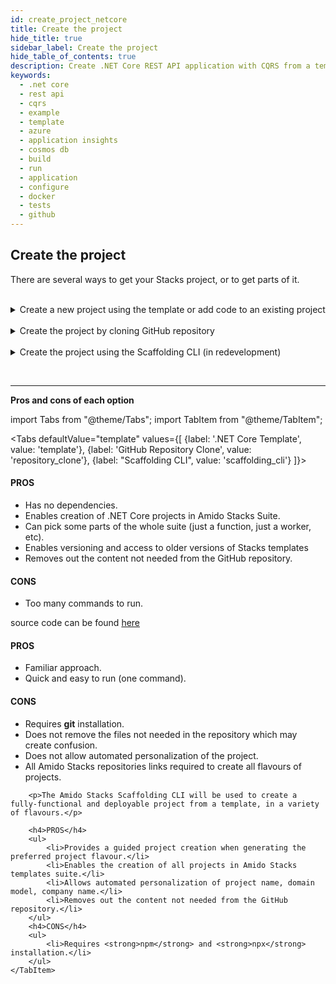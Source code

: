 ```yaml
---
id: create_project_netcore
title: Create the project
hide_title: true
sidebar_label: Create the project
hide_table_of_contents: true
description: Create .NET Core REST API application with CQRS from a template
keywords:
  - .net core
  - rest api
  - cqrs
  - example
  - template
  - azure
  - application insights
  - cosmos db
  - build
  - run
  - application
  - configure
  - docker
  - tests
  - github
---
```


## Create the project

There are several ways to get your Stacks project, or to get parts of it.

<br />


<details>
<summary>Create a new project using the template or add code to an existing project</summary>

<div>

1. Install the package

    Access Amido.Stacks.CQRS.Events.Template package page in Nuget [here](https://www.nuget.org/packages/Amido.Stacks.CQRS.Events.Templates/)
    Copy and execute the command displayed in the page (if you want to get the latest version).
    For example

    ```bash title="Run the command to install the package"
    dotnet new --install Amido.Stacks.CQRS.Events.Templates::0.0.92
    ```

<h2>Once installed, you obtain 5 templates that can be used</h2><br/>

2. <h3>stacks-app-cqrs-events</h3>

    <p>The full template containing API, functions, background worker and build infrastructure</p>

    Navigate to the folder where you wish to create a new project on.

    ```bash title="Run the command to create the project"
    dotnet new stacks-app-cqrs-events -n Company.Project -d YourDomain
    ```

    The above command will create a folder and a repository called `Company.Project`.

3.  <h3>stacks-api-cqrs-events</h3>

    <p>A template for the api project. If you need a CQRS WebAPI that can publish messages to ServiceBus, this is the template to use.</p>

    Navigate to the folder where you wish to create a new project on.

    ```bash title="Run the command to create the project"
    dotnet new stacks-api-cqrs-events -n Company.Project -d YourDomain
    ```

    The above command will create a folder and a repository called `Company.Project`.    
    
4.  <h3>stacks-function-cosmosdb-worker</h3>

    <p>A template for a Azure Function containing a CosmosDb change feed trigger. Upon a CosmosDb event, the worker reads it and publishes a message to Service Bus.</p>

    Navigate to the folder where you wish to create a new project on.

    ```bash title="Run the command to create the function"
    dotnet new stacks-function-cosmosdb-worker -n Company.Project
    ```

5.  <h3>stacks-function-asb-listener</h3>

    <p>A template containing an Azure Function project with a single function that has a Service Bus subscription trigger. The function receives the message and deserializes it.</p>

    Navigate to the folder where you wish to create a new project on.

    ```bash title="Run the command to create the function"
    dotnet new stacks-function-asb-listener -n Company.Project
    ```

6.  <h3>stacks-app-asb-worker</h3>

    <p>A template contains a background worker application that reads and handles messages from a ServiceBus subscription.</p>

    Navigate to the folder where you wish to create a new project on.

    ```bash title="Run the command to create the function"
    dotnet new stacks-app-asb-worker -n Company.Project
    ```

:::note Template parameter details

* **-n**, **--name**
    * Sets the project name
    * Omitting it will result in the project name being the same as the folder where the command has been ran from
* **-d**, **--domain**
    * Sets the name of the aggregate root object. It is also the name of the collection within CosmosDB instance.
* **-o**
    * Sets the path to where the project is added
    * Omitting the parameter will result in the creation of a new folder
:::

</div>
</details>

<br />

<details>
<summary>Create the project by cloning GitHub repository</summary>
<div>

Clone the .NET project to your local machine from here: [stacks-dotnet-cqrs-events repository](https://github.com/amido/stacks-dotnet-cqrs-events)

```bash title="Run git clone repository command"
git clone git@github.com:amido/stacks-dotnet-cqrs-events.git
```

</div>
</details>

<br/>

<details>
<summary>Create the project using the Scaffolding CLI (in redevelopment)</summary>

<div>

The scaffolding CLI is being redeveloped to offer you more guided choices of Amido Stacks project flavour. 
Based on the answers, the ready-to-build project template will be produced.

</div>
</details>

<br/><hr/>

<p><b>Pros and cons of each option</b></p>

import Tabs from "@theme/Tabs";
import TabItem from "@theme/TabItem";

<Tabs
    defaultValue="template"
    values={[
        {label: '.NET Core Template', value: 'template'},
        {label: 'GitHub Repository Clone', value: 'repository_clone'},
        {label: "Scaffolding  CLI", value: 'scaffolding_cli'}
    ]}>
    <TabItem value="template">
        <h4>PROS</h4>
        <ul>
            <li>Has no dependencies.</li>
            <li>Enables creation of .NET Core projects in Amido Stacks Suite.</li>
            <li>Can pick some parts of the whole suite (just a function, just a worker, etc).</li>
            <li>Enables versioning and access to older versions of Stacks templates</li>
            <li>Removes out the content not needed from the GitHub repository.</li>
        </ul>
        <h4>CONS</h4>
        <ul>
            <li>Too many commands to run.</li>
        </ul>
    </TabItem>
    <TabItem value="repository_clone">
    <p>source code can be found [here](https://github.com/amido/stacks-dotnet-cqrs)</p>
        <h4>PROS</h4>
        <ul>
            <li>Familiar approach.</li>
            <li>Quick and easy to run (one command).</li>
        </ul>
        <h4>CONS</h4>
        <ul>
            <li>Requires <strong>git</strong> installation.</li>
            <li>Does not remove the files not needed in the repository which may create confusion.</li>
            <li>Does not allow automated personalization of the project.</li>
            <li>All Amido Stacks repositories links required to create all flavours of projects.</li>
        </ul>
    </TabItem>
    <TabItem value="scaffolding_cli">
        
        <p>The Amido Stacks Scaffolding CLI will be used to create a fully-functional and deployable project from a template, in a variety of flavours.</p>
        
        <h4>PROS</h4>
        <ul>
            <li>Provides a guided project creation when generating the preferred project flavour.</li>
            <li>Enables the creation of all projects in Amido Stacks templates suite.</li>
            <li>Allows automated personalization of project name, domain model, company name.</li>
            <li>Removes out the content not needed from the GitHub repository.</li>
        </ul>
        <h4>CONS</h4>
        <ul>
            <li>Requires <strong>npm</strong> and <strong>npx</strong> installation.</li>
        </ul>
    </TabItem>
    
</Tabs>

<br />
